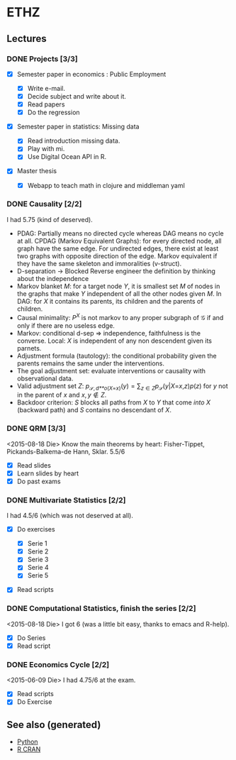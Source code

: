 # ETHZ

## Lectures

### <span class="done DONE">DONE</span> Projects \[3/3\]

-   [x] Semester paper in economics : Public Employment

    -   [x] Write e-mail.
    -   [x] Decide subject and write about it.
    -   [x] Read papers
    -   [x] Do the regression

-   [x] Semester paper in statistics: Missing data

    -   [x] Read introduction missing data.
    -   [x] Play with mi.
    -   [x] Use Digital Ocean API in R.

-   [x] Master thesis

    -   [x] Webapp to teach math in clojure and middleman yaml

### <span class="done DONE">DONE</span> Causality \[2/2\]

I had 5.75 (kind of deserved).

-   PDAG: Partially means no directed cycle whereas DAG means no cycle
    at all. CPDAG (Markov Equivalent Graphs): for every directed node,
    all graph have the same edge. For undirected edges, there exist at
    least two graphs with opposite direction of the edge. Markov
    equivalent if they have the same skeleton and immoralities
    (v-struct).
-   D-separation → Blocked Reverse engineer the definition by thinking
    about the independence
-   Markov blanket *M*: for a target node *Y*, it is smallest set *M* of
    nodes in the graphs that make *Y* independent of all the other nodes
    given *M*. In DAG: for *X* it contains its parents, its children and
    the parents of children.
-   Causal minimality: *P*<sup>*X*</sup> is not markov to any proper
    subgraph of 𝒢 if and only if there are no useless edge.
-   Markov: conditional d-sep ⇒ independence, faithfulness is the
    converse. Local: *X* is independent of any non descendent given its
    parnets.
-   Adjustment formula (tautology): the conditional probability given
    the parents remains the same under the interventions.
-   The goal adjustment set: evaluate interventions or causality with
    observational data.
-   Valid adjustment set *Z*:
    *p*<sub>𝒮, *d**o*(*X*=*x*)</sub>(*y*) = ∑<sub>*z* ∈ *Z*</sub>*p*<sub>𝒮</sub>(*y*\|*X*=*x*,*z*)*p*(*z*)
    for *y* not in the parent of *x* and *x*, *y* ∉ *Z*.
-   Backdoor criterion: *S* blocks all paths from *X* to *Y* that come
    *into* *X* (backward path) and *S* contains no descendant of *X*.

### <span class="done DONE">DONE</span> QRM \[3/3\]

\<2015-08-18 Die> Know the main theorems by heart: Fisher-Tippet,
Pickands-Balkema-de Hann, Sklar. 5.5/6

-   [x] Read slides
-   [x] Learn slides by heart
-   [x] Do past exams

### <span class="done DONE">DONE</span> Multivariate Statistics \[2/2\]

I had 4.5/6 (which was not deserved at all).

-   [x] Do exercises

    -   [x] Serie 1
    -   [x] Serie 2
    -   [x] Serie 3
    -   [x] Serie 4
    -   [x] Serie 5

-   [x] Read scripts

### <span class="done DONE">DONE</span> Computational Statistics, finish the series \[2/2\]

\<2015-08-18 Die> I got 6 (was a little bit easy, thanks to emacs and
R-help).

-   [x] Do Series
-   [x] Read script

### <span class="done DONE">DONE</span> Economics Cycle \[2/2\]

\<2015-06-09 Die> I had 4.75/6 at the exam.

-   [x] Read scripts
-   [x] Do Exercise

## See also (generated)

-   [Python](./python.md)
-   [R CRAN](./r_cran.md)
